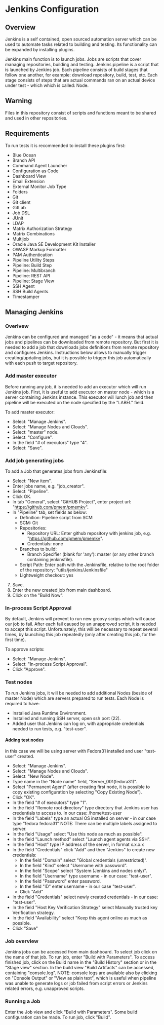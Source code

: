 # Jenkins Configuration

## Overview
Jenkins is a self contained, open sourced automation server which can be used to automate tasks related to building and testing. Its functionality can be expanded by installing plugins.

Jenkins main function is to launch jobs. Jobs are scripts that cover managing repositories, building and testing. Jenkins pipeline is a script that is launched by Jenkins job. Each pipeline consists of build stages that follow one another, for example: download repository, build, test, etc. Each stage consists of steps that are actual commands ran on an actual device under test - which which is called: Node.

## Warning
Files in this repository consist of scripts and functions meant to be shared and used in other repositories.

## Requirements
To run tests it is recommended to install these plugins first:

- Blue Ocean
- Branch API
- Command Agent Launcher
- Configuration as Code
- Dashboard View
- Email Extension
- External Monitor Job Type
- Folders
- Git
- Git client
- GitLab
- Job DSL
- JUnit
- LDAP
- Matrix Authorization Strategy
- Matrix Combinations
- Multijob
- Oracle Java SE Development Kit Installer
- OWASP Markup Formatter
- PAM Authentication
- Pipeline Utility Steps
- Pipeline: Build Step
- Pipeline: Multibranch
- Pipeline: REST API
- Pipeline: Stage View
- SSH Agent
- SSH Build Agents
- Timestamper

## Managing Jenkins

### Overivew
Jenkins can be configured and managed "as a code" - it means that actual jobs and pipelines can be downloaded from remote repository. But first it is needed to add a job that downloads jobs definitions from remote repository and configures Jenkins. Instructions below allows to manually trigger creating/updating jobs, but it is possible to trigger this job automatically with each push to target repository.

### Add master executor
Before running any job, it is needed to add an executor which will run Jenkins job. First, it is useful to add executor on master node - which is a server containing Jenkins instance. This executor will lunch job and then pipeline will be executed on the node specified by the "LABEL" field.

To add master executor:

- Select: "Manage Jenkins".
- Select: "Manage Nodes and Clouds".
- Select: "master" node.
- Select: "Configure".
- In the field "# of executors" type "4".
- Select: "Save".

### Add job generating jobs
To add a Job that generates jobs from Jenkinsfile:

- Select: "New item".
- Enter jobs name, e.g. "job_creator".
- Select: "Pipeline".
- Click OK.
- In tab "General", select "GitHUB Project", enter project url: "https://github.com/pmem/pmemkv".
- In "Pipeline" tab, set fields as below:
    - Definition: Pipeline script from SCM
    - SCM: Git
    - Repositories:
      - Repository URL: Enter github repository with jenkins job, e.g. "https://github.com/pmem/pmemkv".
      - Credentials: none
    - Branches to build:
      - Branch Specifier (blank for 'any'): master (or any other branch containing jenkinsfile).
    - Script Path: Enter path with the Jenkinsfile, relative to the root folder of the repository: "utils/jenkins/Jenkinsfile"
    - Lightweight checkout: yes
7. Save.
8. Enter the new created job from main dashboard.
9. Click on the "Build Now".

### In-process Script Approval
By default, Jenkins will prevent to run new groovy scrips which will cause our job to fail. After each fail caused by an unapproved script, it is needed to accept this script. Unfortunately, this will be necessary to repeat several times, by launching this job repeatedly (only after creating this job, for the first time).

To approve scripts:

- Select: "Manage Jenkins".
- Select: "In-process Script Approval".
- Click "Approve".

### Test nodes
To run Jenkins jobs, it will be needed to add additional Nodes (beside of master Node) which are servers prepared to run tests. Each Node is required to have:

- Installed Java Runtime Environment.
- Installed and running SSH server, open ssh port (22).
- Added user that Jenkins can log on, with appropriate credentials needed to run tests, e.g. "test-user".

#### Adding test nodes
in this case we will be using server with Fedora31 installed and user "test-user" created.

- Select: "Manage Jenkins".
- Select: "Manage Nodes and Clouds".
- Select: "New Node".
- Type name in the "Node name" field, "Server_001(fedora31)".
- Select "Permanent Agent" (after creating first node, it is possible to copy existing configuration by selecting "Copy Existing Node").
- Click "OK".
- In the field "# of executors" type "1".
- In the field "Remote root directory" type directory that Jenkins user has credentials to access to. In our case: /home/test-user
- In the field "Labels" type an actual OS installed on server - in our case type "fedora fedora31" NOTE: There can be multiple labels assigned to server.
- In the field "Usage" select "Use this node as much as possible".
- In the field "Launch method" select "Launch agent agents via SSH".
- In the field "Host" type IP address of the server, in format x.x.x.x
- In the field "Credentials" click "Add" and then "Jenkins" to create new credentials: 
    - In the field "Domain" select "Global credentials (unrestricted)".
    - In the field "Kind" select "Username with password".
    - In the field "Scope" select "System (Jenkins and nodes only)".
    - In the field "Username" type username - in our case: "test-user".
    - In the field "Password" enter password.
    - In the field "ID" enter username - in our case "test-user".
    - Click "Add"
- In the field "Credentials" select newly created credentials - in our case: "test-user".
- In the field "Host Key Verification Strategy" select Manually trusted key Verification strategy.
- In the field "Availability" select "Keep this agent online as much as possible.
- Click "Save"

### Job overview
Jenkins jobs can be accessed from main dashboard. To select job click on the name of that job. To run job, enter "Build with Parameters". To access finished job, click on the Build name in the "Build History" section or in the "Stage view" section. In the build view "Build Artifacts" can be accessed, containing "console.log". NOTE: console logs are available also by clicking on "Console Output" or "View as plain text", which is useful when pipeline was unable to generate logs or job failed from script errors or Jenkins related errors, e.g. unapproved scripts.

### Running a Job
Enter the Job view and click "Build with Parameters". Some build configuration can be made. To run job, click "Build".

